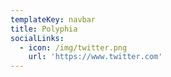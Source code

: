 ```yaml
---
templateKey: navbar
title: Polyphia
socialLinks:
  - icon: /img/twitter.png
    url: 'https://www.twitter.com'
---
```


